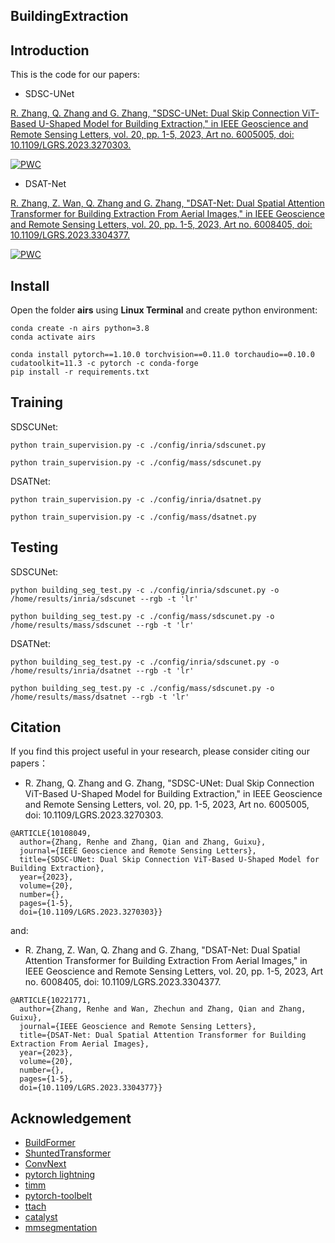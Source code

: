 ## BuildingExtraction


## Introduction

This is the code for our papers:

* SDSC-UNet

[R. Zhang, Q. Zhang and G. Zhang, "SDSC-UNet: Dual Skip Connection ViT-Based U-Shaped Model for Building Extraction," in IEEE Geoscience and Remote Sensing Letters, vol. 20, pp. 1-5, 2023, Art no. 6005005, doi: 10.1109/LGRS.2023.3270303.](https://ieeexplore.ieee.org/document/10108049)


[![PWC](https://img.shields.io/endpoint.svg?url=https://paperswithcode.com/badge/sdsc-unet-dual-skip-connection-vit-based-u/semantic-segmentation-on-inria-aerial-image)](https://paperswithcode.com/sota/semantic-segmentation-on-inria-aerial-image?p=sdsc-unet-dual-skip-connection-vit-based-u)

* DSAT-Net

[R. Zhang, Z. Wan, Q. Zhang and G. Zhang, "DSAT-Net: Dual Spatial Attention Transformer for Building Extraction From Aerial Images," in IEEE Geoscience and Remote Sensing Letters, vol. 20, pp. 1-5, 2023, Art no. 6008405, doi: 10.1109/LGRS.2023.3304377.](https://ieeexplore.ieee.org/document/10221771)

  	
[![PWC](https://img.shields.io/endpoint.svg?url=https://paperswithcode.com/badge/dsat-net-dual-spatial-attention-transformer/semantic-segmentation-on-inria-aerial-image)](https://paperswithcode.com/sota/semantic-segmentation-on-inria-aerial-image?p=dsat-net-dual-spatial-attention-transformer)


## Install

Open the folder **airs** using **Linux Terminal** and create python environment:
```
conda create -n airs python=3.8
conda activate airs

conda install pytorch==1.10.0 torchvision==0.11.0 torchaudio==0.10.0 cudatoolkit=11.3 -c pytorch -c conda-forge
pip install -r requirements.txt
```

## Training

SDSCUNet:
```
python train_supervision.py -c ./config/inria/sdscunet.py
```

```
python train_supervision.py -c ./config/mass/sdscunet.py
```

DSATNet:
```
python train_supervision.py -c ./config/inria/dsatnet.py
```

```
python train_supervision.py -c ./config/mass/dsatnet.py
```


## Testing

SDSCUNet:
```
python building_seg_test.py -c ./config/inria/sdscunet.py -o /home/results/inria/sdscunet --rgb -t 'lr'
```

```
python building_seg_test.py -c ./config/mass/sdscunet.py -o /home/results/mass/sdscunet --rgb -t 'lr'
```

DSATNet:
```
python building_seg_test.py -c ./config/inria/sdscunet.py -o /home/results/inria/dsatnet --rgb -t 'lr'
```

```
python building_seg_test.py -c ./config/mass/sdscunet.py -o /home/results/mass/dsatnet --rgb -t 'lr'
```



## Citation

If you find this project useful in your research, please consider citing our papers：

* R. Zhang, Q. Zhang and G. Zhang, "SDSC-UNet: Dual Skip Connection ViT-Based U-Shaped Model for Building Extraction," in IEEE Geoscience and Remote Sensing Letters, vol. 20, pp. 1-5, 2023, Art no. 6005005, doi: 10.1109/LGRS.2023.3270303.

```shell
@ARTICLE{10108049,
  author={Zhang, Renhe and Zhang, Qian and Zhang, Guixu},
  journal={IEEE Geoscience and Remote Sensing Letters}, 
  title={SDSC-UNet: Dual Skip Connection ViT-Based U-Shaped Model for Building Extraction}, 
  year={2023},
  volume={20},
  number={},
  pages={1-5},
  doi={10.1109/LGRS.2023.3270303}}
```

and:

* R. Zhang, Z. Wan, Q. Zhang and G. Zhang, "DSAT-Net: Dual Spatial Attention Transformer for Building Extraction From Aerial Images," in IEEE Geoscience and Remote Sensing Letters, vol. 20, pp. 1-5, 2023, Art no. 6008405, doi: 10.1109/LGRS.2023.3304377.

```shell
@ARTICLE{10221771,
  author={Zhang, Renhe and Wan, Zhechun and Zhang, Qian and Zhang, Guixu},
  journal={IEEE Geoscience and Remote Sensing Letters}, 
  title={DSAT-Net: Dual Spatial Attention Transformer for Building Extraction From Aerial Images}, 
  year={2023},
  volume={20},
  number={},
  pages={1-5},
  doi={10.1109/LGRS.2023.3304377}}
```

## Acknowledgement

- [BuildFormer](https://github.com/WangLibo1995/BuildFormer)
- [ShuntedTransformer](https://github.com/OliverRensu/Shunted-Transformer)
- [ConvNext](https://github.com/facebookresearch/ConvNeXt)
- [pytorch lightning](https://www.pytorchlightning.ai/)
- [timm](https://github.com/rwightman/pytorch-image-models)
- [pytorch-toolbelt](https://github.com/BloodAxe/pytorch-toolbelt)
- [ttach](https://github.com/qubvel/ttach)
- [catalyst](https://github.com/catalyst-team/catalyst)
- [mmsegmentation](https://github.com/open-mmlab/mmsegmentation)
